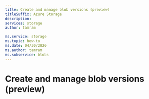 ```yaml
---
title: Create and manage blob versions (preview)
titleSuffix: Azure Storage
description: 
services: storage
author: tamram

ms.service: storage
ms.topic: how-to
ms.date: 04/30/2020
ms.author: tamram
ms.subservice: blobs
---
```


# Create and manage blob versions (preview)

